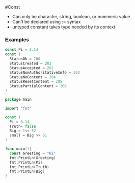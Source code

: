 #Const

- Can only be character, string, boolean, or nummeric value
- Can't be declared using := syntax
- untyped constant takes type needed by its context

### Examples

```go
const Pi = 3.14
const (
  StatusOk = 200
  StatusCreated = 201
  StatusAccepted = 202
  StatusNonAuthoritativeInfo = 203
  StatusNoContent = 204
  StatusResetContent = 205
  StatusPartialContent = 206
)
```

```go
package main

import "fmt"

const (
  Pi = 3.14
  Truth= false
  Big = 1<< 62
  small = Big >> 61
)

func main(){
  const Greeting = "Hi"
  fmt.PrintLn(Greeting)
  fmt.PrintLn(Pi)
  fmt.PrintLn(Truth)
  fmt.PrintLn(Big)
}
```
